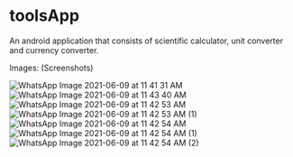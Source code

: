 # toolsApp
An android application that consists of scientific calculator, unit converter and currency converter.

Images: (Screenshots)


![WhatsApp Image 2021-06-09 at 11 41 31 AM](https://user-images.githubusercontent.com/67996440/121306085-0d0aa200-c91c-11eb-9b2a-06ea6ab49edd.jpeg)
![WhatsApp Image 2021-06-09 at 11 43 40 AM](https://user-images.githubusercontent.com/67996440/121306228-3297ab80-c91c-11eb-824f-9ffcae685268.jpeg)
![WhatsApp Image 2021-06-09 at 11 42 53 AM](https://user-images.githubusercontent.com/67996440/121306257-3b887d00-c91c-11eb-8324-5d4dff6cc2af.jpeg)
![WhatsApp Image 2021-06-09 at 11 42 53 AM (1)](https://user-images.githubusercontent.com/67996440/121306245-37f4f600-c91c-11eb-9f9d-93f10c910283.jpeg)
![WhatsApp Image 2021-06-09 at 11 42 54 AM](https://user-images.githubusercontent.com/67996440/121306282-42af8b00-c91c-11eb-9d03-fb627799f76a.jpeg)
![WhatsApp Image 2021-06-09 at 11 42 54 AM (1)](https://user-images.githubusercontent.com/67996440/121306261-3d524080-c91c-11eb-858f-6e068409c60f.jpeg)
![WhatsApp Image 2021-06-09 at 11 42 54 AM (2)](https://user-images.githubusercontent.com/67996440/121306272-3fb49a80-c91c-11eb-88f2-7748ddd71636.jpeg)
